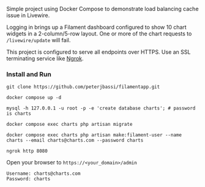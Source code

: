 Simple project using Docker Compose to demonstrate load balancing cache issue in Livewire.

Logging in brings up a Filament dashboard configured to show 10 chart widgets in a 2-column/5-row layout. One or more of the chart requests to `/livewire/update` will fail.

This project is configured to serve all endpoints over HTTPS. Use an SSL terminating service like [Ngrok](https://ngrok.com).




### Install and Run

```
git clone https://github.com/peterjbassi/filamentapp.git
```
```
docker compose up -d
```
```
mysql -h 127.0.0.1 -u root -p -e 'create database charts'; # password is charts
```
```
docker compose exec charts php artisan migrate  
```
```
docker compose exec charts php artisan make:filament-user --name charts --email charts@charts.com --password charts
```
```
ngrok http 8080
```
Open your browser to `https://<your_domain>/admin`

    Username: charts@charts.com
    Password: charts